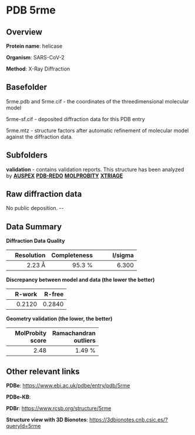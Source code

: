 # PDB 5rme

## Overview

**Protein name**: helicase

**Organism**: SARS-CoV-2

**Method**: X-Ray Diffraction



## Basefolder

5rme.pdb and 5rme.cif - the coordinates of the threedimensional molecular model

5rme-sf.cif - deposited diffraction data for this PDB entry

5rme.mtz - structure factors after automatic refinement of molecular model against the diffraction data.

## Subfolders





**validation** - contains validation reports. This structure has been analyzed by [**AUSPEX**](https://github.com/thorn-lab/coronavirus_structural_task_force/tree/master/pdb/helicase/SARS-CoV-2/5rme/validation/auspex) [**PDB-REDO**](https://github.com/thorn-lab/coronavirus_structural_task_force/tree/master/pdb/helicase/SARS-CoV-2/5rme/validation/pdb-redo) [**MOLPROBITY**](https://github.com/thorn-lab/coronavirus_structural_task_force/tree/master/pdb/helicase/SARS-CoV-2/5rme/validation/molprobity) [**XTRIAGE**](https://github.com/thorn-lab/coronavirus_structural_task_force/blob/master/pdb/helicase/SARS-CoV-2/5rme/validation/Xtriage_output.log)  



## Raw diffraction data

No public deposition. --<br> 

## Data Summary
**Diffraction Data Quality**

|   | Resolution | Completeness| I/sigma |
|---|-------------:|----------------:|--------------:|
|   |2.23 Å|95.3  %|<img width=50/>6.300|

**Discrepancy between model and data (the lower the better)**

|   | **R-work**| **R-free**   
|---|-------------:|----------------:|           
||  0.2120|  0.2840|

**Geometry validation (the lower, the better)**

|   |**MolProbity<br>score**| **Ramachandran<br>outliers** 
|---|-------------:|----------------:|
||  2.48|  1.49 %|

 

 



## Other relevant links 
**PDBe**:  https://www.ebi.ac.uk/pdbe/entry/pdb/5rme

**PDBe-KB**:  
 
**PDBr**: https://www.rcsb.org/structure/5rme 

**Structure view with 3D Bionotes**: https://3dbionotes.cnb.csic.es/?queryId=5rme

